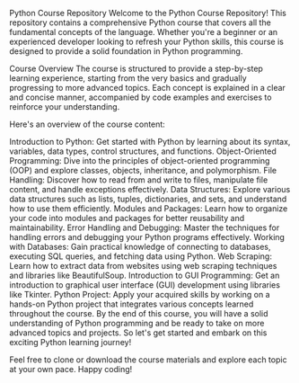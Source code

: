 Python Course Repository
Welcome to the Python Course Repository! This repository contains a comprehensive Python course that covers all the fundamental concepts of the language. Whether you're a beginner or an experienced developer looking to refresh your Python skills, this course is designed to provide a solid foundation in Python programming.

Course Overview
The course is structured to provide a step-by-step learning experience, starting from the very basics and gradually progressing to more advanced topics. Each concept is explained in a clear and concise manner, accompanied by code examples and exercises to reinforce your understanding.

Here's an overview of the course content:

Introduction to Python: Get started with Python by learning about its syntax, variables, data types, control structures, and functions.
Object-Oriented Programming: Dive into the principles of object-oriented programming (OOP) and explore classes, objects, inheritance, and polymorphism.
File Handling: Discover how to read from and write to files, manipulate file content, and handle exceptions effectively.
Data Structures: Explore various data structures such as lists, tuples, dictionaries, and sets, and understand how to use them efficiently.
Modules and Packages: Learn how to organize your code into modules and packages for better reusability and maintainability.
Error Handling and Debugging: Master the techniques for handling errors and debugging your Python programs effectively.
Working with Databases: Gain practical knowledge of connecting to databases, executing SQL queries, and fetching data using Python.
Web Scraping: Learn how to extract data from websites using web scraping techniques and libraries like BeautifulSoup.
Introduction to GUI Programming: Get an introduction to graphical user interface (GUI) development using libraries like Tkinter.
Python Project: Apply your acquired skills by working on a hands-on Python project that integrates various concepts learned throughout the course.
By the end of this course, you will have a solid understanding of Python programming and be ready to take on more advanced topics and projects. So let's get started and embark on this exciting Python learning journey!

Feel free to clone or download the course materials and explore each topic at your own pace. Happy coding!

